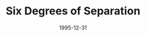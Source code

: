 ---
layout: productions
redirect_from:
- /productions/1995_Six_Degrees_of_Separation
title: Six Degrees of Separation
date: 1995-12-31
opening_date: 1995-12-31
approx_date: year
featured_image:
Theatre: Players by the Sea
cast:
crew:
- Director: Michael Lipp
---